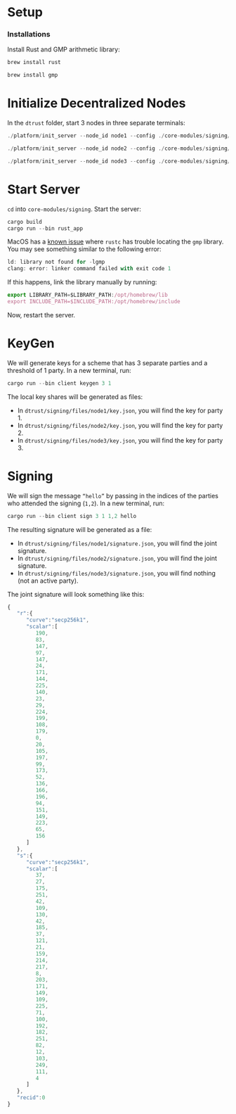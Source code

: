 # Setup

### Installations

Install Rust and GMP arithmetic library:

```jsx
brew install rust
```

```jsx
brew install gmp
```

# Initialize Decentralized Nodes
In the `dtrust` folder, start 3 nodes in three separate terminals:
```jsx
./platform/init_server --node_id node1 --config ./core-modules/signing/server_conf.yml
```

```jsx
./platform/init_server --node_id node2 --config ./core-modules/signing/server_conf.yml
```

```jsx
./platform/init_server --node_id node3 --config ./core-modules/signing/server_conf.yml
```


# Start Server
`cd` into `core-modules/signing`. Start the server:
```jsx
cargo build
cargo run --bin rust_app
```

MacOS has a [known issue](https://github.com/ZenGo-X/multi-party-ecdsa/issues/66) where `rustc` has trouble locating the `gmp` library. You may see something similar to the following error:

```jsx
ld: library not found for -lgmp
clang: error: linker command failed with exit code 1
```

If this happens, link the library manually by running:

```jsx
export LIBRARY_PATH=$LIBRARY_PATH:/opt/homebrew/lib
export INCLUDE_PATH=$INCLUDE_PATH:/opt/homebrew/include
```
Now, restart the server.

# KeyGen
We will generate keys for a scheme that has 3 separate parties and a threshold of 1 party. In a new terminal, run:

```jsx
cargo run --bin client keygen 3 1
```
The local key shares will be generated as files:
- In `dtrust/signing/files/node1/key.json`, you will find the key for party 1.
- In `dtrust/signing/files/node2/key.json`, you will find the key for party 2.
- In `dtrust/signing/files/node3/key.json`, you will find the key for party 3.

# Signing

We will sign the message `“hello”` by passing in the indices of the parties who attended the signing (`1,2`). In a new terminal, run:

```jsx
cargo run --bin client sign 3 1 1,2 hello
```
The resulting signature will be generated as a file:
- In `dtrust/signing/files/node1/signature.json`, you will find the joint signature.
- In `dtrust/signing/files/node2/signature.json`, you will find the joint signature.
- In `dtrust/signing/files/node3/signature.json`, you will find nothing (not an active party).

The joint signature will look something like this:
```jsx
{
   "r":{
      "curve":"secp256k1",
      "scalar":[
         190,
         83,
         147,
         97,
         147,
         24,
         171,
         144,
         225,
         140,
         23,
         29,
         224,
         199,
         108,
         179,
         0,
         20,
         105,
         197,
         99,
         173,
         52,
         136,
         166,
         196,
         94,
         151,
         149,
         223,
         65,
         156
      ]
   },
   "s":{
      "curve":"secp256k1",
      "scalar":[
         37,
         27,
         175,
         251,
         42,
         109,
         130,
         42,
         185,
         37,
         121,
         21,
         159,
         214,
         217,
         8,
         203,
         171,
         149,
         109,
         225,
         71,
         100,
         192,
         182,
         251,
         82,
         12,
         103,
         249,
         111,
         4
      ]
   },
   "recid":0
}
```
